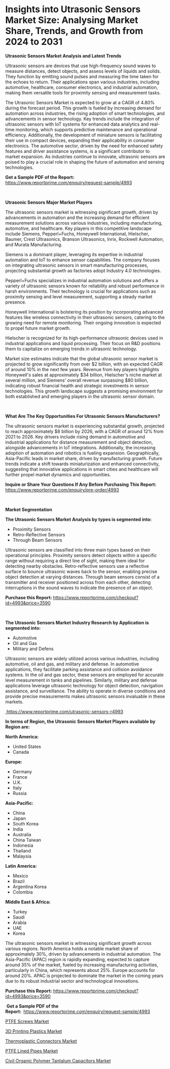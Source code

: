 <p><h1>Insights into Utrasonic Sensors Market Size: Analysing Market Share, Trends, and Growth from 2024 to 2031</h1></p><p><strong>Utrasonic Sensors Market Analysis and Latest Trends</strong></p>
<p><p>Ultrasonic sensors are devices that use high-frequency sound waves to measure distances, detect objects, and assess levels of liquids and solids. They function by emitting sound pulses and measuring the time taken for the echoes to return. Their applications span various industries, including automotive, healthcare, consumer electronics, and industrial automation, making them versatile tools for proximity sensing and measurement tasks.</p><p>The Utrasonic Sensors Market is expected to grow at a CAGR of 4.80% during the forecast period. This growth is fueled by increasing demand for automation across industries, the rising adoption of smart technologies, and advancements in sensor technology. Key trends include the integration of ultrasonic sensors with IoT systems for enhanced data analytics and real-time monitoring, which supports predictive maintenance and operational efficiency. Additionally, the development of miniature sensors is facilitating their use in compact devices, expanding their applicability in consumer electronics. The automotive sector, driven by the need for enhanced safety features and driver assistance systems, is a significant contributor to market expansion. As industries continue to innovate, ultrasonic sensors are poised to play a crucial role in shaping the future of automation and sensing technologies.</p></p>
<p><strong>Get a Sample PDF of the Report:&nbsp;</strong> <a href="https://www.reportprime.com/enquiry/request-sample/4993">https://www.reportprime.com/enquiry/request-sample/4993</a></p>
<p>&nbsp;</p>
<p><strong>Utrasonic Sensors Major Market Players</strong></p>
<p><p>The ultrasonic sensors market is witnessing significant growth, driven by advancements in automation and the increasing demand for efficient measurement solutions across various industries, including manufacturing, automotive, and healthcare. Key players in this competitive landscape include Siemens, Pepperl+Fuchs, Honeywell International, Hielscher, Baumer, Crest Ultrasonics, Branson Ultrasonics, Inrix, Rockwell Automation, and Murata Manufacturing.</p><p>Siemens is a dominant player, leveraging its expertise in industrial automation and IoT to enhance sensor capabilities. The company focuses on integrating ultrasonic sensors in smart manufacturing processes, projecting substantial growth as factories adopt Industry 4.0 technologies.</p><p>Pepperl+Fuchs specializes in industrial automation solutions and offers a variety of ultrasonic sensors known for reliability and robust performance in harsh environments. Their technology is crucial for applications such as proximity sensing and level measurement, supporting a steady market presence.</p><p>Honeywell International is bolstering its position by incorporating advanced features like wireless connectivity in their ultrasonic sensors, catering to the growing need for remote monitoring. Their ongoing innovation is expected to propel future market growth.</p><p>Hielscher is recognized for its high-performance ultrasonic devices used in industrial applications and liquid processing. Their focus on R&D positions them to capitalize on emerging trends in ultrasonic technology.</p><p>Market size estimates indicate that the global ultrasonic sensor market is projected to grow significantly from over $2 billion, with an expected CAGR of around 10% in the next few years. Revenue from key players highlights Honeywell's sales at approximately $34 billion, Hielscher's niche market at several million, and Siemens' overall revenue surpassing $80 billion, indicating robust financial health and strategic investments in sensor technologies. This growth landscape suggests a promising environment for both established and emerging players in the ultrasonic sensor domain.</p></p>
<p>&nbsp;</p>
<p><strong>What Are The Key Opportunities For Utrasonic Sensors Manufacturers?</strong></p>
<p><p>The ultrasonic sensors market is experiencing substantial growth, projected to reach approximately $8 billion by 2026, with a CAGR of around 12% from 2021 to 2026. Key drivers include rising demand in automotive and industrial applications for distance measurement and object detection, alongside advancements in IoT integrations. Additionally, the increasing adoption of automation and robotics is fueling expansion. Geographically, Asia-Pacific leads in market share, driven by manufacturing growth. Future trends indicate a shift towards miniaturization and enhanced connectivity, suggesting that innovative applications in smart cities and healthcare will further propel market dynamics and opportunities.</p></p>
<p><strong>Inquire or Share Your Questions If Any Before Purchasing This Report:</strong> <a href="https://www.reportprime.com/enquiry/pre-order/4993">https://www.reportprime.com/enquiry/pre-order/4993</a></p>
<p>&nbsp;</p>
<p><strong>Market Segmentation</strong></p>
<p><strong>The Utrasonic Sensors Market Analysis by types is segmented into:</strong></p>
<p><ul><li>Proximity Sensors</li><li>Retro-Reflective Sensors</li><li>Through Beam Sensors</li></ul></p>
<p><p>Ultrasonic sensors are classified into three main types based on their operational principles. Proximity sensors detect objects within a specific range without requiring a direct line of sight, making them ideal for detecting nearby obstacles. Retro-reflective sensors use a reflective surface to bounce ultrasonic waves back to the sensor, enabling precise object detection at varying distances. Through beam sensors consist of a transmitter and receiver positioned across from each other, detecting interruptions in the sound waves to indicate the presence of an object.</p></p>
<p><strong>Purchase this Report:&nbsp;</strong><a href="https://www.reportprime.com/checkout?id=4993&price=3590">https://www.reportprime.com/checkout?id=4993&price=3590</a></p>
<p>&nbsp;</p>
<p><strong>The Utrasonic Sensors Market Industry Research by Application is segmented into:</strong></p>
<p><ul><li>Automotive</li><li>Oil and Gas</li><li>Military and Defens</li></ul></p>
<p><p>Ultrasonic sensors are widely utilized across various industries, including automotive, oil and gas, and military and defense. In automotive applications, they facilitate parking assistance and collision avoidance systems. In the oil and gas sector, these sensors are employed for accurate level measurement in tanks and pipelines. Similarly, military and defense applications leverage ultrasonic technology for object detection, navigation assistance, and surveillance. The ability to operate in diverse conditions and provide precise measurements makes ultrasonic sensors invaluable in these markets.</p></p>
<p><a href="https://www.reportprime.com/utrasonic-sensors-r4993">&nbsp;https://www.reportprime.com/utrasonic-sensors-r4993</a></p>
<p><strong>In terms of Region, the Utrasonic Sensors Market Players available by Region are:</strong></p>
<p>
    <p> <strong> North America: </strong>
        <ul>
            <li>United States</li>
            <li>Canada</li>
        </ul>
        </p> 
    <p> <strong> Europe: </strong>
        <ul>
            <li>Germany</li>
            <li>France</li>
            <li>U.K.</li>
            <li>Italy</li>
            <li>Russia</li>
        </ul>
        </p> 
    <p> <strong> Asia-Pacific: </strong>
        <ul>
            <li>China</li>
            <li>Japan</li>
            <li>South Korea</li>
            <li>India</li>
            <li>Australia</li>
            <li>China Taiwan</li>
            <li>Indonesia</li>
            <li>Thailand</li>
            <li>Malaysia</li>
        </ul>
        </p> 
    <p> <strong> Latin America: </strong>
        <ul>
            <li>Mexico</li>
            <li>Brazil</li>
            <li>Argentina Korea</li>
            <li>Colombia</li>
        </ul>
        </p> 
    <p> <strong> Middle East & Africa: </strong>
        <ul>
            <li>Turkey</li>
            <li>Saudi</li>
            <li>Arabia</li>
            <li>UAE</li>
            <li>Korea</li>
        </ul>
    </p>
    </p>
<p><p>The ultrasonic sensors market is witnessing significant growth across various regions. North America holds a notable market share of approximately 30%, driven by advancements in industrial automation. The Asia-Pacific (APAC) region is rapidly expanding, expected to capture around 35% of the market, fueled by increasing manufacturing activities, particularly in China, which represents about 25%. Europe accounts for around 20%. APAC is projected to dominate the market in the coming years due to its robust industrial sector and technological innovations.</p></p>
<p><strong>Purchase this Report: </strong><a href="https://www.reportprime.com/checkout?id=4993&price=3590">https://www.reportprime.com/checkout?id=4993&price=3590</a></p>
<p>&nbsp;<strong>Get a Sample PDF of the Report:&nbsp;&nbsp;</strong><a href="https://www.reportprime.com/enquiry/request-sample/4993">https://www.reportprime.com/enquiry/request-sample/4993</a></p>
<p><strong></strong></p>
<p><p><a href="https://issuu.com/reportprime-2/docs/ptfe-screws-market-size-2030.pptx_b7dfbc9499f555">PTFE Screws Market</a></p><p><a href="https://www.linkedin.com/pulse/3d-printing-plastics-market-share-size-trends-industry-analysis-8eice?trackingId=mJnQVDoNRAaztze%2BP%2BlmvQ%3D%3D">3D Printing Plastics Market</a></p><p><a href="https://github.com/petbigbeepjn/Market-Research-Report-List-1/blob/main/thermoplastic-connectors-market.md">Thermoplastic Connectors Market</a></p><p><a href="https://issuu.com/reportprime-2/docs/ptfe-lined-pipes-market-size-2030.p_29b5e273791c89">PTFE Lined Pipes Market</a></p><p><a href="https://github.com/NasrinKhan99/Market-Research-Report-List-1/blob/main/civil-organic-polymer-tantalum-capacitors-market.md">Civil Organic Polymer Tantalum Capacitors Market</a></p></p>